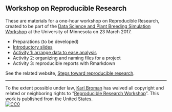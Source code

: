 ## Workshop on Reproducible Research

These are materials for a one-hour workshop on Reproducible Research,
created to be part of the
[Data Science and Plant Breeding Simulation Workshop](http://plantsciencesymposium.umn.edu/workshop/schedule)
at the University of Minnesota on 23 March 2017.

- Preparations (to be developed)
- [Introductory slides](Slides/)
- [Activity 1: arrange data to ease analysis](Activity1)
- Activity 2: organizing and naming files for a project
- Activity 3: reproducible reports with Rmarkdown

See the related website, [Steps toward reproducible research](http://kbroman.org/steps2rr).

---

To the extent possible under law,
[Karl Broman](http://github.com/kbroman) has waived all copyright and
related or neighboring rights to
&ldquo;[Reproducible Research Workshop](https://github.com/kbroman/RR_Workshop)&rdquo;.
This work is published from the United States.
<br/>
[![CC0](http://i.creativecommons.org/p/zero/1.0/88x31.png)](http://creativecommons.org/publicdomain/zero/1.0/)
